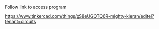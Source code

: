 Follow link to access program

https://www.tinkercad.com/things/gS8eUGQTQ6R-mighty-kieran/editel?tenant=circuits


